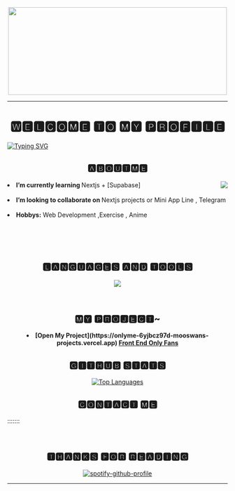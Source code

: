 <!--Header: start-->
<div align="center">
<img src="https://64.media.tumblr.com/d871f029ad4206d17cc6fb52febcd9f7/8cd61287d918f445-fd/s400x600/5887ea80395a0ebafe46468d8411e327c44d01b4.gif" width=500 height=200 >
  
</div>


---

<h1 align="center">
🆆🅴🅻🅲🅾🅼🅴 🆃🅾 🅼🆈 🅿🆁🅾🅵🅸🅻🅴 
</h1>


[![Typing SVG](https://readme-typing-svg.demolab.com?font=Fira+Code&pause=1000&random=false&width=435&lines=Hi+there)](https://git.io/typing-svg)



<h2 align="center">🅰🅱🅾🆄🆃🅼🅴 </h2>



  <div align="center">
<img src="https://64.media.tumblr.com/aadfdb60166729019172734b3c1e297d/8e2e83f59d83336e-fa/s400x600/b35e39b5576e3320cab2976746069afc590d9b90.gif" align="right">
    
  </div>
  
<div align="left">
  
<li><b>I’m currently learning </b> Nextjs + [Supabase]  </li>
<br>
<li><b>I’m looking to collaborate on </b>  Nextjs projects or Mini App Line , Telegram</li>
<br>
<li>
<b>Hobbys:</b> Web Development ,Exercise , Anime
</li>

</div>
<br><br><br><br>


<h2 align="center">🅻🅰🅽🅶🆄🅰🅶🅴🆂 🅰🅽🅳 🆃🅾🅾🅻🆂</h2>

<div>
<p align="center">
  <p align="center">
  <a href="https://skillicons.dev">
    <img src="https://skillicons.dev/icons?i=github,bootstrap,tailwind,css,html,php,nextjs,react,py,js,ts,nodejs,mysql,supabase,ps&perline=6" />
  </a>
  </p>
<br>
<div>

<div align="center">
<h2 align="center"> 🅼🆈 🅿🆁🅾🅹🅴🅲🆃~</h2>
<li><b>
  [Open My Project](https://onlyme-6yjbcz97d-mooswans-projects.vercel.app)
  
<a href="https://onlyme-6yjbcz97d-mooswans-projects.vercel.app" target="_blank">
  Front End Only Fans
  </a>
</li></b>
  </div>
</p>

<h2 align="center">🅶🅸🆃🅷🆄🅱 🆂🆃🅰🆃🆂</h2>
  <p align="center">
<a href="https://github.com/mooswan" align="left"><img src="https://github-readme-stats.vercel.app/api/top-langs/?username=mooswan&langs_count=10&title_color=0891b2&text_color=ffffff&icon_color=0891b2&bg_color=1c1917&hide_border=true&locale=en&custom_title=Top%20%Languages" alt="Top Languages" /></a>
   </p> 
   
<h2 align="center">🅲🅾🅽🆃🅰🅲🆃 🅼🅴</h2>
  <div align="center">
  </div>

<p>

  :::::::
</p>

</div>
<br>
<div>

<h2 align="center">🆃🅷🅰🅽🅺🆂 🅵🅾🆁 🆁🅴🅰🅳🅸🅽🅶</h2>

<div align="center">
  
[![spotify-github-profile](https://spotify-github-profile.vercel.app/api/view?uid=31lr37jswhikqaskzoksiqq7xota&cover_image=true&theme=natemoo-re&show_offline=true&background_color=ffffff&interchange=true&bar_color=53b14f&bar_color_cover=true)](https://spotify-github-profile.vercel.app/api/view?uid=31lr37jswhikqaskzoksiqq7xota&redirect=true)

</div>

<hr>
